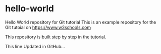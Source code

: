 # hello-world
Hello World repository for Git tutorial
This is an example repository for the Git tutoial on https://www.w3schools.com

This repository is built step by step in the tutorial.

This line Updated in GitHub...
